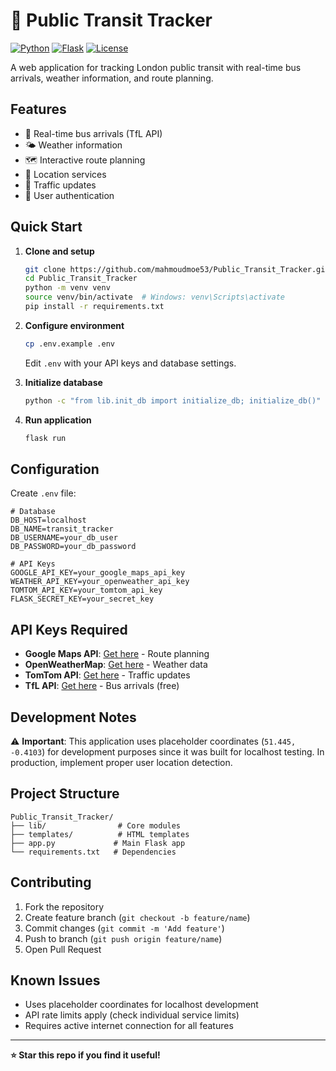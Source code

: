 # 🚌 Public Transit Tracker

[![Python](https://img.shields.io/badge/Python-3.8+-blue.svg)](https://www.python.org/downloads/)
[![Flask](https://img.shields.io/badge/Flask-2.0+-green.svg)](https://flask.palletsprojects.com/)
[![License](https://img.shields.io/badge/License-MIT-yellow.svg)](LICENSE)

A web application for tracking London public transit with real-time bus arrivals, weather information, and route planning.

## Features

- 🚌 Real-time bus arrivals (TfL API)
- 🌤️ Weather information
- 🗺️ Interactive route planning
- 📍 Location services
- 🚨 Traffic updates
- 👤 User authentication

## Quick Start

1. **Clone and setup**
   ```bash
   git clone https://github.com/mahmoudmoe53/Public_Transit_Tracker.git
   cd Public_Transit_Tracker
   python -m venv venv
   source venv/bin/activate  # Windows: venv\Scripts\activate
   pip install -r requirements.txt
   ```

2. **Configure environment**
   ```bash
   cp .env.example .env
   ```
   Edit `.env` with your API keys and database settings.

3. **Initialize database**
   ```bash
   python -c "from lib.init_db import initialize_db; initialize_db()"
   ```

4. **Run application**
   ```bash
   flask run
   ```

## Configuration

Create `.env` file:

```env
# Database
DB_HOST=localhost
DB_NAME=transit_tracker
DB_USERNAME=your_db_user
DB_PASSWORD=your_db_password

# API Keys
GOOGLE_API_KEY=your_google_maps_api_key
WEATHER_API_KEY=your_openweather_api_key
TOMTOM_API_KEY=your_tomtom_api_key
FLASK_SECRET_KEY=your_secret_key
```

## API Keys Required

- **Google Maps API**: [Get here](https://console.cloud.google.com/) - Route planning
- **OpenWeatherMap**: [Get here](https://openweathermap.org/api) - Weather data
- **TomTom API**: [Get here](https://developer.tomtom.com/) - Traffic updates
- **TfL API**: [Get here](https://api.tfl.gov.uk/) - Bus arrivals (free)

## Development Notes

⚠️ **Important**: This application uses placeholder coordinates (`51.445, -0.4103`) for development purposes since it was built for localhost testing. In production, implement proper user location detection.

## Project Structure

```
Public_Transit_Tracker/
├── lib/                # Core modules
├── templates/          # HTML templates
├── app.py             # Main Flask app
└── requirements.txt   # Dependencies
```

## Contributing

1. Fork the repository
2. Create feature branch (`git checkout -b feature/name`)
3. Commit changes (`git commit -m 'Add feature'`)
4. Push to branch (`git push origin feature/name`)
5. Open Pull Request


## Known Issues

- Uses placeholder coordinates for localhost development
- API rate limits apply (check individual service limits)
- Requires active internet connection for all features

---

**⭐ Star this repo if you find it useful!**
